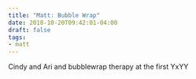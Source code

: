 ```yaml
---
title: "Matt: Bubble Wrap"
date: 2018-10-20T09:42:01-04:00
draft: false
tags:
- matt
---
```


Cindy and Ari and bubblewrap therapy at the first YxYY
